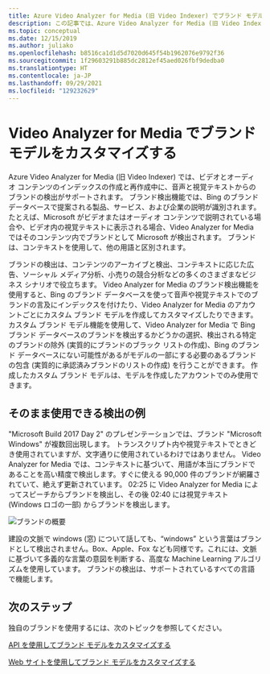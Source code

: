 ```yaml
---
title: Azure Video Analyzer for Media (旧 Video Indexer) でブランド モデルをカスタマイズする - Azure
description: この記事では、Azure Video Analyzer for Media (旧 Video Indexer) におけるブランド モデルについて、およびそのカスタマイズ方法について概要を示します。
ms.topic: conceptual
ms.date: 12/15/2019
ms.author: juliako
ms.openlocfilehash: b8516ca1d1d5d7020d645f54b1962076e9792f36
ms.sourcegitcommit: 1f29603291b885dc2812ef45aed026fbf9dedba0
ms.translationtype: HT
ms.contentlocale: ja-JP
ms.lasthandoff: 09/29/2021
ms.locfileid: "129232629"
---
```

# <a name="customize-a-brands-model-in-video-analyzer-for-media"></a>Video Analyzer for Media でブランド モデルをカスタマイズする

Azure Video Analyzer for Media (旧 Video Indexer) では、ビデオとオーディオ コンテンツのインデックスの作成と再作成中に、音声と視覚テキストからのブランドの検出がサポートされます。 ブランド検出機能では、Bing のブランド データベースで提案される製品、サービス、および企業の説明が識別されます。 たとえば、Microsoft がビデオまたはオーディオ コンテンツで説明されている場合や、ビデオ内の視覚テキストに表示される場合、Video Analyzer for Media ではそのコンテンツ内でブランドとして Microsoft が検出されます。 ブランドは、コンテキストを使用して、他の用語と区別されます。

ブランドの検出は、コンテンツのアーカイブと検出、コンテキストに応じた広告、ソーシャル メディア分析、小売りの競合分析などの多くのさまざまなビジネス シナリオで役立ちます。 Video Analyzer for Media のブランド検出機能を使用すると、Bing のブランド データベースを使って音声や視覚テキストでのブランドの言及にインデックスを付けたり、Video Analyzer for Media のアカウントごとにカスタム ブランド モデルを作成してカスタマイズしたりできます。 カスタム ブランド モデル機能を使用して、Video Analyzer for Media で Bing ブランド データベースのブランドを検出するかどうかの選択、検出される特定のブランドの除外 (実質的にブランドのブラック リストの作成)、Bing のブランド データベースにない可能性があるがモデルの一部にする必要のあるブランドの包含 (実質的に承認済みブランドのリストの作成) を行うことができます。 作成したカスタム ブランド モデルは、モデルを作成したアカウントでのみ使用できます。

## <a name="out-of-the-box-detection-example"></a>そのまま使用できる検出の例

"Microsoft Build 2017 Day 2" のプレゼンテーションでは、ブランド "Microsoft Windows" が複数回出現します。 トランスクリプト内や視覚テキストでときどき使用されていますが、文字通りに使用されているわけではありません。 Video Analyzer for Media では、コンテキストに基づいて、用語が本当にブランドであることを高い精度で検出します。すぐに使える 90,000 件のブランドが網羅されていて、絶えず更新されています。 02:25 に Video Analyzer for Media によってスピーチからブランドを検出し、その後 02:40 には視覚テキスト (Windows ロゴの一部) からブランドを検出します。

![ブランドの概要](./media/content-model-customization/brands-overview.png)

建設の文脈で windows (窓) について話しても、“windows” という言葉はブランドとして検出されません。Box、Apple、Fox なども同様です。これには、文脈に基づいて多義的な言葉の意図を判断する、高度な Machine Learning アルゴリズムを使用しています。 ブランドの検出は、サポートされているすべての言語で機能します。

## <a name="next-steps"></a>次のステップ

独自のブランドを使用するには、次のトピックを参照してください。

[API を使用してブランド モデルをカスタマイズする](customize-brands-model-with-api.md)

[Web サイトを使用してブランド モデルをカスタマイズする](customize-brands-model-with-website.md)
